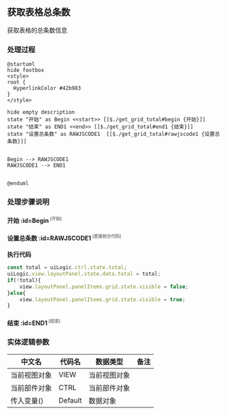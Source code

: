 ## 获取表格总条数 <!-- {docsify-ignore-all} -->

   获取表格的总条数信息

### 处理过程

```plantuml
@startuml
hide footbox
<style>
root {
  HyperlinkColor #42b983
}
</style>

hide empty description
state "开始" as Begin <<start>> [[$./get_grid_total#begin {开始}]]
state "结束" as END1 <<end>> [[$./get_grid_total#end1 {结束}]]
state "设置总条数" as RAWJSCODE1  [[$./get_grid_total#rawjscode1 {设置总条数}]]


Begin --> RAWJSCODE1
RAWJSCODE1 --> END1


@enduml
```


### 处理步骤说明

#### 开始 :id=Begin<sup class="footnote-symbol"> <font color=gray size=1>[开始]</font></sup>




#### 设置总条数 :id=RAWJSCODE1<sup class="footnote-symbol"> <font color=gray size=1>[直接前台代码]</font></sup>



<p class="panel-title"><b>执行代码</b></p>

```javascript
const total = uiLogic.ctrl.state.total;
uiLogic.view.layoutPanel.state.data.total = total;
if(!total){
    view.layoutPanel.panelItems.grid.state.visible = false;
}else{
    view.layoutPanel.panelItems.grid.state.visible = true;
}
```

#### 结束 :id=END1<sup class="footnote-symbol"> <font color=gray size=1>[结束]</font></sup>






### 实体逻辑参数

|    中文名   |    代码名    |  数据类型      |备注 |
| --------| --------| --------  | --------   |
|当前视图对象|VIEW|当前视图对象||
|当前部件对象|CTRL|当前部件对象||
|传入变量(<i class="fa fa-check"/></i>)|Default|数据对象||

